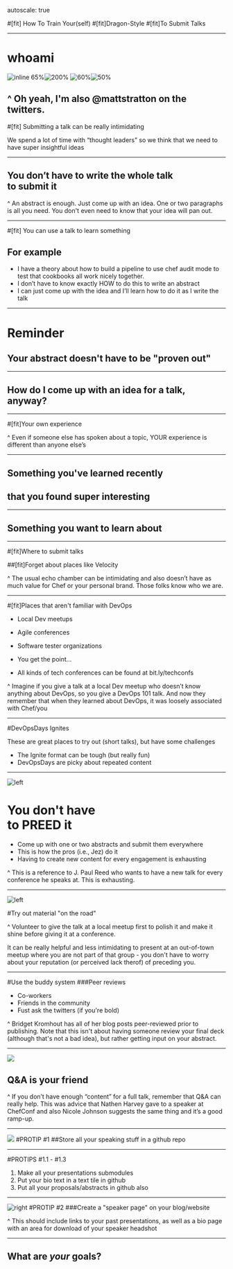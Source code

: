 autoscale: true

#[fit] How To Train Your(self)
#[fit]Dragon-Style
#[fit]To Submit Talks

---

# whoami

![inline 65%](images/chef.png)![200%](images/ado.png)
![60%](images/dodchi.png)![50%](images/licenseplate.jpg)

^ Oh yeah, I'm also @mattstratton on the twitters.
---

#[fit] Submitting a talk can be really intimidating

We spend a lot of time with “thought leaders” so we think that we need to have super insightful ideas

---

## You don’t have to write the whole talk <br> to submit it

^ An abstract is enough. Just come up with an idea. One or two paragraphs is all you need. You don't even need to know that your idea will pan out.

---

#[fit] You can use a talk to learn something

## For example
- I have a theory about how to build a pipeline to use chef audit mode to test that cookbooks all work nicely together.
- I don’t have to know exactly HOW to do this to write an abstract
- I can just come up with the idea and I’ll learn how to do it as I write the talk

---
# Reminder
## Your abstract doesn't have to be "proven out"

---
## How do I come up with an idea for a talk, anyway?

---
#[fit]Your own experience

^ Even if someone else has spoken about a topic, YOUR experience is different than anyone else’s

---
## Something you've learned recently
## that you found super interesting

---
## Something you want to learn about

---
#[fit]Where to submit talks

##[fit]Forget about places like Velocity

^ The usual echo chamber can be intimidating and also doesn’t have as much value for Chef or your personal brand. Those folks know who we are.

---
#[fit]Places that aren't familiar with DevOps

- Local Dev meetups

- Agile conferences

- Software tester organizations

- You get the point...

- All kinds of tech conferences can be found at bit.ly/techconfs

^  Imagine if you give a talk at a local Dev meetup who doesn’t know anything about DevOps, so you give a DevOps 101 talk. And now they remember that when they learned about DevOps, it was loosely associated with Chef/you

---

#DevOpsDays Ignites

These are great places to try out (short talks), but have some challenges

- The Ignite format can be tough (but really fun)
- DevOpsDays are picky about repeated content

---

![left](images/paul.jpg)

# You don't have <br> to PREED it

- Come up with one or two abstracts and submit them everywhere
- This is how the pros (i.e., Jez) do it
- Having to create new content for every engagement is exhausting

^ This is a reference to J. Paul Reed who wants to have a new talk for every conference he speaks at. This is exhausting.

---

![left](images/seinfeld.jpg)

#Try out material "on the road"

^ Volunteer to give the talk at a local meetup first to polish it and make it shine before giving it at a conference.

It can be really helpful and less intimidating to present at an out-of-town meetup where you are not part of that group - you don't have to worry about your reputation (or perceived lack therof) of preceding you.

---
#Use the buddy system
###Peer reviews
- Co-workers
- Friends in the community
- Fust ask the twitters (if you're bold)

^ Bridget Kromhout has all of her blog posts peer-reviewed prior to publishing. Note that this isn't about having someone review your final deck (although that's not a bad idea), but rather getting input on your abstract.

---
![](images/audience.jpg)
## Q&A is your friend

^ If you don’t have enough “content” for a full talk, remember that Q&A can really help. This was advice that Nathen Harvey gave to a speaker at ChefConf and also Nicole Johnson suggests the same thing and it’s a good ramp-up.

---
![](images/github.png)
#PROTIP #1
##Store all your speaking stuff in a github repo

---
#PROTIPS #1.1 - #1.3

1. Make all your presentations submodules
2. Put your bio text in a text tile in github
3. Put all your proposals/abstracts in github also

---
![right](images/bridget.png)
#PROTIP #2
###Create a "speaker page" on your blog/website

^ This should include links to your past presentations, as well as a bio page with an area for download of your speaker headshot

---

## What are *your* goals?
